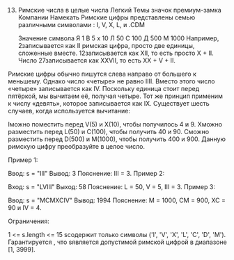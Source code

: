 13. Римские числа в целые числа
Легкий
Темы
значок премиум-замка
Компании
Намекать
Римские цифры представлены семью различными символами  : I, V, X, L, и .CDM

       Значение символа
Я 1
В 5
х 10
Л 50
С 100
Д 500
М 1000
Например,  2записывается как II римская цифра, просто две единицы, сложенные вместе. 12записывается как  XII, то есть просто X + II. Число 27записывается как XXVII, то есть XX + V + II.

Римские цифры обычно пишутся слева направо от большего к меньшему. Однако число «четыре» не равно IIII. Вместо этого число «четыре» записывается как IV. Поскольку единица стоит перед пятёркой, мы вычитаем её, получая четыре. Тот же принцип применим к числу «девять», которое записывается как IX. Существует шесть случаев, когда используется вычитание:

Iможно поместить перед V(5) и X(10), чтобы получилось 4 и 9. 
Xможно разместить перед L(50) и C(100), чтобы получить 40 и 90. 
Cможно разместить перед D(500) и M(1000), чтобы получить 400 и 900.
Данную римскую цифру преобразуйте в целое число.

 

Пример 1:

Ввод: s = "III"
 Вывод: 3
 Пояснение: III = 3.
Пример 2:

Вход: s = "LVIII"
 Выход: 58
 Пояснение: L = 50, V = 5, III = 3.
Пример 3:

Ввод: s = "MCMXCIV"
 Вывод: 1994
 Пояснение: M = 1000, CM = 900, XC = 90 и IV = 4.
 

Ограничения:

1 <= s.length <= 15
sсодержит только символы ('I', 'V', 'X', 'L', 'C', 'D', 'M').
Гарантируется ,  что sявляется допустимой римской цифрой в диапазоне [1, 3999].